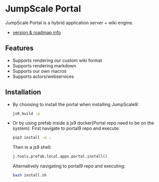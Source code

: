 # JumpScale Portal

JumpScale Portal is a hybrid application server + wiki engine.

- [version & roadmap info](../master/releases.md)

## Features

* Supports rendering our custom wiki format
* Supports rendering markdown
* Supports our own macros
* Supports actors/webservices


## Installation
* By choosing to install the portal when installing JumpScale9:

  ```bash
  js9_build -p
  ```
* Or by using prefab inside a js9 docker(Portal repo need to be on the system):
  First navigate to portal9 repo and execute:
  ```bash
  pip3 install -e .
  ```
  Then in a js9 shell:
  ```py
  j.tools.prefab.local.apps.portal.install()
  ```
  Alternatively navigating to portal9 repo and executing:
  ```bash
  bash install.sh
  ```
